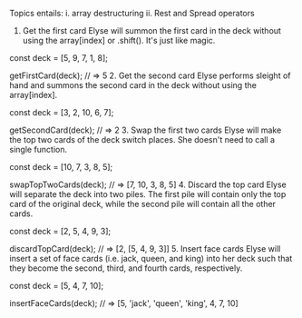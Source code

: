 Topics entails:
i. array destructuring
ii. Rest and Spread operators

1. Get the first card
Elyse will summon the first card in the deck without using the array[index] or .shift(). It's just like magic.

const deck = [5, 9, 7, 1, 8];

getFirstCard(deck);
// => 5
2. Get the second card
Elyse performs sleight of hand and summons the second card in the deck without using the array[index].

const deck = [3, 2, 10, 6, 7];

getSecondCard(deck);
// => 2
3. Swap the first two cards
Elyse will make the top two cards of the deck switch places. She doesn't need to call a single function.

const deck = [10, 7, 3, 8, 5];

swapTopTwoCards(deck);
// => [7, 10, 3, 8, 5]
4. Discard the top card
Elyse will separate the deck into two piles. The first pile will contain only the top card of the original deck, while the second pile will contain all the other cards.

const deck = [2, 5, 4, 9, 3];

discardTopCard(deck);
// => [2, [5, 4, 9, 3]]
5. Insert face cards
Elyse will insert a set of face cards (i.e. jack, queen, and king) into her deck such that they become the second, third, and fourth cards, respectively.

const deck = [5, 4, 7, 10];

insertFaceCards(deck);
// => [5, 'jack', 'queen', 'king', 4, 7, 10]